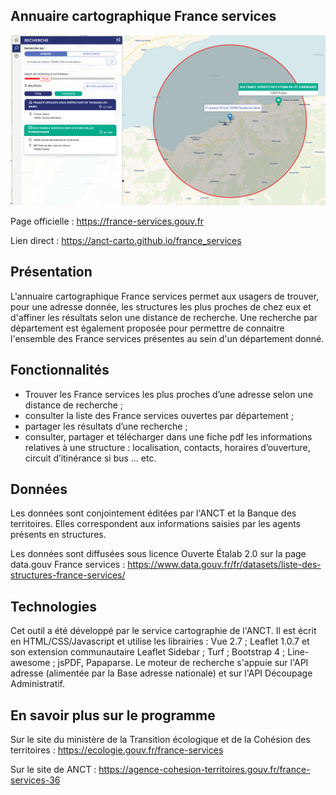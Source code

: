 ## Annuaire cartographique France services

![alt text](img/Capture.PNG)

Page officielle : https://france-services.gouv.fr

Lien direct : https://anct-carto.github.io/france_services

## Présentation

L'annuaire cartographique France services permet aux usagers de trouver, pour une adresse donnée, les structures les plus proches de chez eux et d'affiner les résultats selon une distance de recherche. Une recherche par département est également proposée pour permettre de connaitre l'ensemble des France services présentes au sein d'un département donné. 

## Fonctionnalités 

- Trouver les France services les plus proches d’une adresse selon une distance de recherche ;
- consulter la liste des France services ouvertes par département ;
- partager les résultats d’une recherche ;
- consulter, partager et télécharger dans une fiche pdf les informations relatives à une structure : localisation, contacts, horaires d’ouverture, circuit d’itinérance si bus … etc.


## Données
Les données sont conjointement éditées par l'ANCT et la Banque des territoires. Elles correspondent aux informations saisies par les agents présents en structures.

Les données sont diffusées sous licence Ouverte Étalab 2.0 sur la page data.gouv France services : https://www.data.gouv.fr/fr/datasets/liste-des-structures-france-services/ 


## Technologies

Cet outil a été développé par le service cartographie de l'ANCT. Il est écrit en HTML/CSS/Javascript et utilise les librairies : Vue 2.7 ; Leaflet 1.0.7 et son extension communautaire Leaflet Sidebar ; Turf ; Bootstrap 4 ; Line-awesome ; jsPDF, Papaparse. 
Le moteur de recherche s'appuie sur l'API adresse (alimentée par la Base adresse nationale) et sur l'API Découpage Administratif. 

## En savoir plus sur le programme

Sur le site du ministère de la Transition écologique et de la Cohésion des territoires : https://ecologie.gouv.fr/france-services

Sur le site de ANCT : https://agence-cohesion-territoires.gouv.fr/france-services-36
